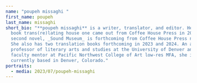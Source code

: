 ```yaml
---
name: "poupeh missaghi "
first_name: poupeh
last_name: missaghi
short_bio: "**poupeh missaghi** is a writer, translator, and editor. Her debut
  book trans(re)lating house one came out from Coffee House Press in 2020. Her
  second novel, _Sound Museum_ is forthcoming from Coffee House Press next year.
  She also has two translation books forthcoming in 2023 and 2024. An assistant
  professor of literary arts and studies at the University of Denver and a
  faculty mentor at Pacific Northwest College of Art low-res MFA, she is
  currently based in Denver, Colorado."
portraits:
  - media: 2023/07/poupeh-missaghi
---
```

